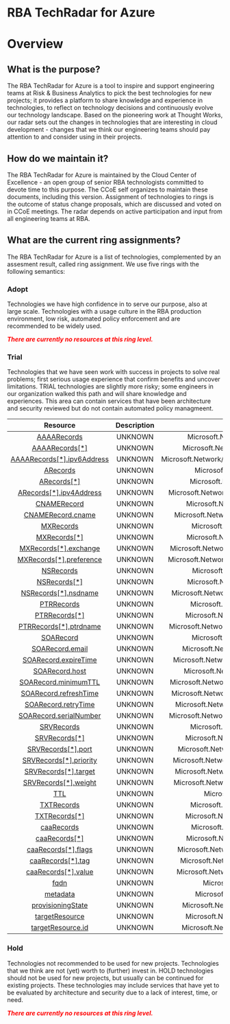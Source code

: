 
RBA TechRadar for Azure
=======================

# Overview

## What is the purpose?


The RBA TechRadar for Azure is a tool to inspire and support engineering teams at Risk & Business Analytics to pick the best technologies for new projects; it provides a platform to share knowledge and experience in technologies, to reflect on technology decisions and continuously evolve our technology landscape.  Based on the pioneering work at Thought Works, our radar sets out the changes in technologies that are interesting in cloud development - changes that we think our engineering teams should pay attention to and consider using in their projects.
## How do we maintain it?


The RBA TechRadar for Azure is maintained by the Cloud Center of Excellence - an open group of senior RBA technologists committed to devote time to this purpose.  The CCoE self organizes to maintain these documents, including this version.  Assignment of technologies to rings is the outcome of status change proposals, which are discussed and voted on in CCoE meetings.  The radar depends on active participation and input from all engineering teams at RBA.
## What are the current ring assignments?


The RBA TechRadar for Azure is a list of technologies, complemented by an assesment result, called ring assignment.  We use five rings with the following semantics:
### Adopt


Technologies we have high confidence in to serve our purpose, also at large scale.  Technologies with a usage culture in the RBA production environment, low risk, automated policy enforcement and are recommended to be widely used.  
  
***<font color="red"> There are currently no resources at this ring level. </font>***
### Trial


Technologies that we have seen work with success in projects to solve real problems;  first serious usage experience that confirm benefits and uncover limitations.  TRIAL technologies are slightly more risky; some engineers in our organization walked this path and will share knowledge and experiences.  This area can contain services that have been architecture and security reviewed but do not contain automated policy managmeent.  

|Resource|Description|Path|Status|
| :---: | :---: | :---: | :---: |
|[AAAARecords](https://github.com/openrba/python-azure-techradar/Microsoft.Network/dnszones/A/AAAARecords/README.md)|UNKNOWN|Microsoft.Network/dnszones/A/AAAARecords|TRIAL|
|[AAAARecords[*]](https://github.com/openrba/python-azure-techradar/Microsoft.Network/dnszones/A/AAAARecords[*]/README.md)|UNKNOWN|Microsoft.Network/dnszones/A/AAAARecords[*]|TRIAL|
|[AAAARecords[*].ipv6Address](https://github.com/openrba/python-azure-techradar/Microsoft.Network/dnszones/A/AAAARecords[*].ipv6Address/README.md)|UNKNOWN|Microsoft.Network/dnszones/A/AAAARecords[*].ipv6Address|TRIAL|
|[ARecords](https://github.com/openrba/python-azure-techradar/Microsoft.Network/dnszones/A/ARecords/README.md)|UNKNOWN|Microsoft.Network/dnszones/A/ARecords|TRIAL|
|[ARecords[*]](https://github.com/openrba/python-azure-techradar/Microsoft.Network/dnszones/A/ARecords[*]/README.md)|UNKNOWN|Microsoft.Network/dnszones/A/ARecords[*]|TRIAL|
|[ARecords[*].ipv4Address](https://github.com/openrba/python-azure-techradar/Microsoft.Network/dnszones/A/ARecords[*].ipv4Address/README.md)|UNKNOWN|Microsoft.Network/dnszones/A/ARecords[*].ipv4Address|TRIAL|
|[CNAMERecord](https://github.com/openrba/python-azure-techradar/Microsoft.Network/dnszones/A/CNAMERecord/README.md)|UNKNOWN|Microsoft.Network/dnszones/A/CNAMERecord|TRIAL|
|[CNAMERecord.cname](https://github.com/openrba/python-azure-techradar/Microsoft.Network/dnszones/A/CNAMERecord.cname/README.md)|UNKNOWN|Microsoft.Network/dnszones/A/CNAMERecord.cname|TRIAL|
|[MXRecords](https://github.com/openrba/python-azure-techradar/Microsoft.Network/dnszones/A/MXRecords/README.md)|UNKNOWN|Microsoft.Network/dnszones/A/MXRecords|TRIAL|
|[MXRecords[*]](https://github.com/openrba/python-azure-techradar/Microsoft.Network/dnszones/A/MXRecords[*]/README.md)|UNKNOWN|Microsoft.Network/dnszones/A/MXRecords[*]|TRIAL|
|[MXRecords[*].exchange](https://github.com/openrba/python-azure-techradar/Microsoft.Network/dnszones/A/MXRecords[*].exchange/README.md)|UNKNOWN|Microsoft.Network/dnszones/A/MXRecords[*].exchange|TRIAL|
|[MXRecords[*].preference](https://github.com/openrba/python-azure-techradar/Microsoft.Network/dnszones/A/MXRecords[*].preference/README.md)|UNKNOWN|Microsoft.Network/dnszones/A/MXRecords[*].preference|TRIAL|
|[NSRecords](https://github.com/openrba/python-azure-techradar/Microsoft.Network/dnszones/A/NSRecords/README.md)|UNKNOWN|Microsoft.Network/dnszones/A/NSRecords|TRIAL|
|[NSRecords[*]](https://github.com/openrba/python-azure-techradar/Microsoft.Network/dnszones/A/NSRecords[*]/README.md)|UNKNOWN|Microsoft.Network/dnszones/A/NSRecords[*]|TRIAL|
|[NSRecords[*].nsdname](https://github.com/openrba/python-azure-techradar/Microsoft.Network/dnszones/A/NSRecords[*].nsdname/README.md)|UNKNOWN|Microsoft.Network/dnszones/A/NSRecords[*].nsdname|TRIAL|
|[PTRRecords](https://github.com/openrba/python-azure-techradar/Microsoft.Network/dnszones/A/PTRRecords/README.md)|UNKNOWN|Microsoft.Network/dnszones/A/PTRRecords|TRIAL|
|[PTRRecords[*]](https://github.com/openrba/python-azure-techradar/Microsoft.Network/dnszones/A/PTRRecords[*]/README.md)|UNKNOWN|Microsoft.Network/dnszones/A/PTRRecords[*]|TRIAL|
|[PTRRecords[*].ptrdname](https://github.com/openrba/python-azure-techradar/Microsoft.Network/dnszones/A/PTRRecords[*].ptrdname/README.md)|UNKNOWN|Microsoft.Network/dnszones/A/PTRRecords[*].ptrdname|TRIAL|
|[SOARecord](https://github.com/openrba/python-azure-techradar/Microsoft.Network/dnszones/A/SOARecord/README.md)|UNKNOWN|Microsoft.Network/dnszones/A/SOARecord|TRIAL|
|[SOARecord.email](https://github.com/openrba/python-azure-techradar/Microsoft.Network/dnszones/A/SOARecord.email/README.md)|UNKNOWN|Microsoft.Network/dnszones/A/SOARecord.email|TRIAL|
|[SOARecord.expireTime](https://github.com/openrba/python-azure-techradar/Microsoft.Network/dnszones/A/SOARecord.expireTime/README.md)|UNKNOWN|Microsoft.Network/dnszones/A/SOARecord.expireTime|TRIAL|
|[SOARecord.host](https://github.com/openrba/python-azure-techradar/Microsoft.Network/dnszones/A/SOARecord.host/README.md)|UNKNOWN|Microsoft.Network/dnszones/A/SOARecord.host|TRIAL|
|[SOARecord.minimumTTL](https://github.com/openrba/python-azure-techradar/Microsoft.Network/dnszones/A/SOARecord.minimumTTL/README.md)|UNKNOWN|Microsoft.Network/dnszones/A/SOARecord.minimumTTL|TRIAL|
|[SOARecord.refreshTime](https://github.com/openrba/python-azure-techradar/Microsoft.Network/dnszones/A/SOARecord.refreshTime/README.md)|UNKNOWN|Microsoft.Network/dnszones/A/SOARecord.refreshTime|TRIAL|
|[SOARecord.retryTime](https://github.com/openrba/python-azure-techradar/Microsoft.Network/dnszones/A/SOARecord.retryTime/README.md)|UNKNOWN|Microsoft.Network/dnszones/A/SOARecord.retryTime|TRIAL|
|[SOARecord.serialNumber](https://github.com/openrba/python-azure-techradar/Microsoft.Network/dnszones/A/SOARecord.serialNumber/README.md)|UNKNOWN|Microsoft.Network/dnszones/A/SOARecord.serialNumber|TRIAL|
|[SRVRecords](https://github.com/openrba/python-azure-techradar/Microsoft.Network/dnszones/A/SRVRecords/README.md)|UNKNOWN|Microsoft.Network/dnszones/A/SRVRecords|TRIAL|
|[SRVRecords[*]](https://github.com/openrba/python-azure-techradar/Microsoft.Network/dnszones/A/SRVRecords[*]/README.md)|UNKNOWN|Microsoft.Network/dnszones/A/SRVRecords[*]|TRIAL|
|[SRVRecords[*].port](https://github.com/openrba/python-azure-techradar/Microsoft.Network/dnszones/A/SRVRecords[*].port/README.md)|UNKNOWN|Microsoft.Network/dnszones/A/SRVRecords[*].port|TRIAL|
|[SRVRecords[*].priority](https://github.com/openrba/python-azure-techradar/Microsoft.Network/dnszones/A/SRVRecords[*].priority/README.md)|UNKNOWN|Microsoft.Network/dnszones/A/SRVRecords[*].priority|TRIAL|
|[SRVRecords[*].target](https://github.com/openrba/python-azure-techradar/Microsoft.Network/dnszones/A/SRVRecords[*].target/README.md)|UNKNOWN|Microsoft.Network/dnszones/A/SRVRecords[*].target|TRIAL|
|[SRVRecords[*].weight](https://github.com/openrba/python-azure-techradar/Microsoft.Network/dnszones/A/SRVRecords[*].weight/README.md)|UNKNOWN|Microsoft.Network/dnszones/A/SRVRecords[*].weight|TRIAL|
|[TTL](https://github.com/openrba/python-azure-techradar/Microsoft.Network/dnszones/A/TTL/README.md)|UNKNOWN|Microsoft.Network/dnszones/A/TTL|TRIAL|
|[TXTRecords](https://github.com/openrba/python-azure-techradar/Microsoft.Network/dnszones/A/TXTRecords/README.md)|UNKNOWN|Microsoft.Network/dnszones/A/TXTRecords|TRIAL|
|[TXTRecords[*]](https://github.com/openrba/python-azure-techradar/Microsoft.Network/dnszones/A/TXTRecords[*]/README.md)|UNKNOWN|Microsoft.Network/dnszones/A/TXTRecords[*]|TRIAL|
|[caaRecords](https://github.com/openrba/python-azure-techradar/Microsoft.Network/dnszones/A/caaRecords/README.md)|UNKNOWN|Microsoft.Network/dnszones/A/caaRecords|TRIAL|
|[caaRecords[*]](https://github.com/openrba/python-azure-techradar/Microsoft.Network/dnszones/A/caaRecords[*]/README.md)|UNKNOWN|Microsoft.Network/dnszones/A/caaRecords[*]|TRIAL|
|[caaRecords[*].flags](https://github.com/openrba/python-azure-techradar/Microsoft.Network/dnszones/A/caaRecords[*].flags/README.md)|UNKNOWN|Microsoft.Network/dnszones/A/caaRecords[*].flags|TRIAL|
|[caaRecords[*].tag](https://github.com/openrba/python-azure-techradar/Microsoft.Network/dnszones/A/caaRecords[*].tag/README.md)|UNKNOWN|Microsoft.Network/dnszones/A/caaRecords[*].tag|TRIAL|
|[caaRecords[*].value](https://github.com/openrba/python-azure-techradar/Microsoft.Network/dnszones/A/caaRecords[*].value/README.md)|UNKNOWN|Microsoft.Network/dnszones/A/caaRecords[*].value|TRIAL|
|[fqdn](https://github.com/openrba/python-azure-techradar/Microsoft.Network/dnszones/A/fqdn/README.md)|UNKNOWN|Microsoft.Network/dnszones/A/fqdn|TRIAL|
|[metadata](https://github.com/openrba/python-azure-techradar/Microsoft.Network/dnszones/A/metadata/README.md)|UNKNOWN|Microsoft.Network/dnszones/A/metadata|TRIAL|
|[provisioningState](https://github.com/openrba/python-azure-techradar/Microsoft.Network/dnszones/A/provisioningState/README.md)|UNKNOWN|Microsoft.Network/dnszones/A/provisioningState|TRIAL|
|[targetResource](https://github.com/openrba/python-azure-techradar/Microsoft.Network/dnszones/A/targetResource/README.md)|UNKNOWN|Microsoft.Network/dnszones/A/targetResource|TRIAL|
|[targetResource.id](https://github.com/openrba/python-azure-techradar/Microsoft.Network/dnszones/A/targetResource.id/README.md)|UNKNOWN|Microsoft.Network/dnszones/A/targetResource.id|TRIAL|

### Hold


Technologies not recommended to be used for new projects. Technologies that we think are not (yet) worth to (further) invest in.  HOLD technologies should not be used for new projects, but usually can be continued for existing projects.  These technologies may include services that have yet to be evaluated by architecture and security due to a lack of interest, time, or need.  
  
***<font color="red"> There are currently no resources at this ring level. </font>***